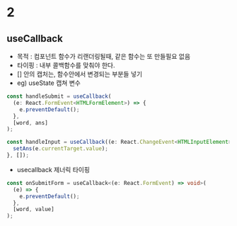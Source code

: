 # 2

## useCallback

- 목적 : 컴포넌트 함수가 리랜더링될때, 같은 함수는 또 만들필요 없음
- 타이핑 : 내부 콜백함수를 맞춰야 한다.
- [] 안의 캡처는, 함수안에서 변경되는 부분들 넣기
- eg) useState 캡쳐 변수

```ts
const handleSubmit = useCallback(
  (e: React.FormEvent<HTMLFormElement>) => {
    e.preventDefault();
  },
  [word, ans]
);

const handleInput = useCallback((e: React.ChangeEvent<HTMLInputElement>) => {
  setAns(e.currentTarget.value);
}, []);
```

- usecallback 제너릭 타이핑

```ts
const onSubmitForm = useCallback<(e: React.FormEvent) => void>(
  (e) => {
    e.preventDefault();
  },
  [word, value]
);
```
